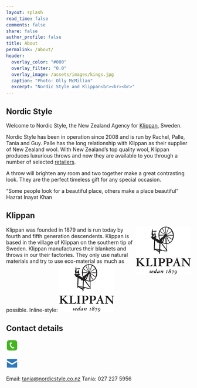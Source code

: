 ```yaml
---
layout: splash
read_time: false
comments: false
share: false
author_profile: false
title: About
permalink: /about/
header:
  overlay_color: "#000"
  overlay_filter: "0.0"
  overlay_image: /assets/images/kings.jpg
  caption: "Photo: Olly McMillan"
  excerpt: "Nordic Style and Klippan<br><br><br>"
---
```


## Nordic Style
Welcome to Nordic Style, the New Zealand Agency for [Klippan](https://https://klippanyllefabrik.com), Sweden.


Nordic Style has been in operation since 2008 and is run by Rachel, Palle, Tania and Guy. Palle has the long relationship with Klippan as their supplier of New Zealand wool. With New Zealand’s top quality wool, Klippan produces luxurious throws and now they are available to you through a number of selected [retailers](/retailers).

A throw will brighten any room and two together make a great contrasting look. They are the perfect timeless gift for any special occasion.


“Some people look for a beautiful place, others make a place beautiful”
Hazrat Inayat Khan


## Klippan
<img style="float:right" src="/assets/images/Klippan_Logo_150.jpg" />

Klippan was founded in 1879 and is run today by fourth and fifth generation descendents.  Klippan is based in the village of Klippan on the southern tip of Sweden. Klippan manufactures their blankets and throws in our their factories.  They only use natural materials and try to use eco-material as much as possible.
Inline-style:
![alt text](/assets/images/Klippan_Logo_150.jpg "Klippan Logo")


## Contact details
![alt text](/assets/images/phone.png "Contact Phone")

![alt text](/assets/images/email.png "Contact Email")


Email:  tania@nordicstyle.co.nz
Tania:  027 227 5956



